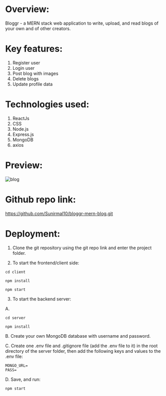 # Overview:

Bloggr - a MERN stack web application to write, upload, and read blogs of your own and of other creators.

# Key features:

1. Register user
2. Login user
3. Post blog with images
5. Delete blogs
6. Update profile data

# Technologies used:

1. ReactJs
2. CSS
3. Node.js
4. Express.js
5. MongoDB
6. axios

# Preview:

![blog](https://github.com/Sunirmal10/bloggr-mern-blog/assets/119140881/93f66022-d58f-426b-a70c-fc61c62c5b04)


# Github repo link:

https://github.com/Sunirmal10/bloggr-mern-blog.git

# Deployment:

1. Clone the git repository using the git repo link and enter the project folder.

2. To start the frontend/client side:

 ```
cd client
```

```
npm install
```

```
npm start
```

3. To start the backend server:

A. 

```
cd server
```

```
npm install
```

B. Create your own MongoDB database with username and password.

C. Create one .env file and .gitignore file (add the .env file to it) in the root directory of the server folder, then add the following keys and values to the .env file:

```
MONGO_URL=
PASS=
```
D. Save, and run:

```
npm start
```
